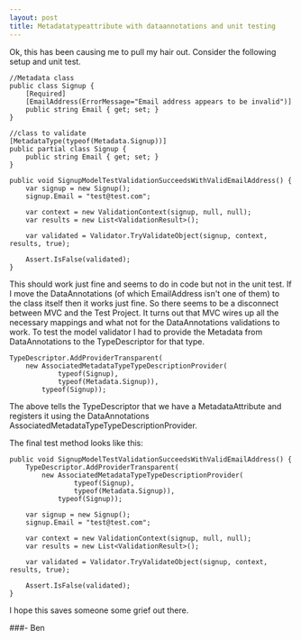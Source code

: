 ```yaml
---
layout: post
title: Metadatatypeattribute with dataannotations and unit testing
---
```


Ok, this has been causing me to pull my hair out. Consider the following setup and unit test.

    //Metadata class
    public class Signup {
        [Required]
        [EmailAddress(ErrorMessage="Email address appears to be invalid")]
        public string Email { get; set; }
    }

    //class to validate
    [MetadataType(typeof(Metadata.Signup))]
    public partial class Signup {
        public string Email { get; set; }
    }

    public void SignupModelTestValidationSucceedsWithValidEmailAddress() {
        var signup = new Signup();
        signup.Email = "test@test.com";

        var context = new ValidationContext(signup, null, null);
        var results = new List<ValidationResult>();

        var validated = Validator.TryValidateObject(signup, context, results, true);

        Assert.IsFalse(validated);
    }


This should work just fine and seems to do in code but not in the unit test. If I move the DataAnnotations (of which EmailAddress isn't one of them) to the class itself then it works just fine. So there seems to be a disconnect between MVC and the Test Project. It turns out that MVC wires up all the necessary mappings and what not for the DataAnnotations validations to work. To test the model validator I had to provide the Metadata from DataAnnotations to the TypeDescriptor for that type.

    TypeDescriptor.AddProviderTransparent(
        new AssociatedMetadataTypeTypeDescriptionProvider(
                typeof(Signup),
                typeof(Metadata.Signup)),
            typeof(Signup));

The above tells the TypeDescriptor that we have a MetadataAttribute and registers it using the DataAnnotations AssociatedMetadataTypeTypeDescriptionProvider.

The final test method looks like this:

    public void SignupModelTestValidationSucceedsWithValidEmailAddress() {
        TypeDescriptor.AddProviderTransparent(
            new AssociatedMetadataTypeTypeDescriptionProvider(
                    typeof(Signup),
                    typeof(Metadata.Signup)),
                typeof(Signup));

        var signup = new Signup();
        signup.Email = "test@test.com";

        var context = new ValidationContext(signup, null, null);
        var results = new List<ValidationResult>();

        var validated = Validator.TryValidateObject(signup, context, results, true);

        Assert.IsFalse(validated);
    }


I hope this saves someone some grief out there.

###- Ben